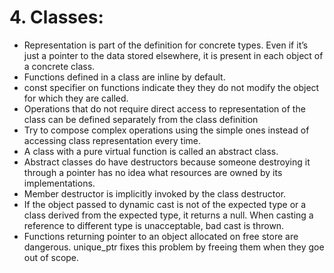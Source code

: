 # 4. Classes:

* Representation is part of the definition for concrete types. Even if it’s just a pointer to the data stored elsewhere, it is present in each object of a concrete class.
* Functions defined in a class are inline by default.
* const specifier on functions indicate they they do not modify the object for which they are called.
* Operations that do not require direct access to representation of the class can be defined separately from the class definition
* Try to compose complex operations using the simple ones instead of accessing class representation every time.
* A class with a pure virtual function is called an abstract class.
* Abstract classes do have destructors because someone destroying it through a pointer has no idea what resources are owned by its implementations.
* Member destructor is implicitly invoked by the class destructor.
* If the object passed to dynamic cast is not of the expected type or a class derived from the expected type, it returns a null. When casting a reference to different type is unacceptable, bad cast is thrown.
* Functions returning pointer to an object allocated on free store are dangerous. unique_ptr fixes this problem by freeing them when they goe out of scope.
